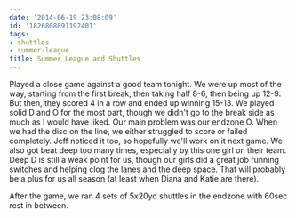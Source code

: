 ```yaml
---
date: '2014-06-19 23:08:09'
id: '1826808891192401'
tags:
- shuttles
- summer-league
title: Summer League and Shuttles
---
```


Played a close game against a good team tonight. We were up most of the way, starting from the first break, then taking half 8-6, then being up 12-9. But then, they scored 4 in a row and ended up winning 15-13. We played solid D and O for the most part, though we didn't go to the break side as much as I would have liked. Our main problem was our endzone O. When we had the disc on the line, we either struggled to score or failed completely. Jeff noticed it too, so hopefully we'll work on it next game. We also got beat deep too many times, especially by this one girl on their team. Deep D is still a weak point for us, though our girls did a great job running switches and helping clog the lanes and the deep space. That will probably be a plus for us all season (at least when Diana and Katie are there).

After the game, we ran 4 sets of 5x20yd shuttles in the endzone with 60sec rest in between. 
